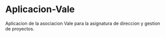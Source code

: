 # Aplicacion-Vale
Aplicacion de la asociacion Vale para la asignatura de direccion y gestion de proyectos.
